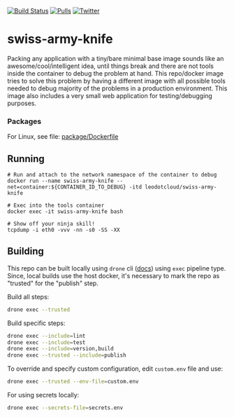 [![Build Status](https://cloud.drone.io/api/badges/leodotcloud/swiss-army-knife/status.svg)](https://cloud.drone.io/leodotcloud/swiss-army-knife)
[![Pulls](https://img.shields.io/docker/pulls/leodotcloud/swiss-army-knife.svg)](https://hub.docker.com/r/leodotcloud/swiss-army-knife)
[![Twitter](https://img.shields.io/twitter/follow/leodotcloud?style=social&logo=twitter)](https://twitter.com/leodotcloud)

swiss-army-knife
========

Packing any application with a tiny/bare minimal base image sounds like an awesome/cool/intelligent idea, until things break and there are not tools inside the container to debug the problem at hand.
This repo/docker image tries to solve this problem by having a different image with all possible tools needed to debug majority of the problems in a production environment.
This image also includes a very small web application for testing/debugging purposes.

### Packages
For Linux, see file: [package/Dockerfile](package/Dockerfile)

## Running

```
# Run and attach to the network namespace of the container to debug
docker run --name swiss-army-knife --net=container:${CONTAINER_ID_TO_DEBUG} -itd leodotcloud/swiss-army-knife

# Exec into the tools container
docker exec -it swiss-army-knife bash

# Show off your ninja skill!
tcpdump -i eth0 -vvv -nn -s0 -SS -XX
```

## Building

This repo can be built locally using `drone` cli ([docs](https://docs.drone.io/)) using `exec` pipeline type. Since, local builds use the host docker, it's necessary to mark the repo as "trusted" for the "publish" step.

Build all steps:
```bash
drone exec --trusted
```

Build specific steps:
```bash
drone exec --include=lint
drone exec --include=test
drone exec --include=version,build
drone exec --trusted --include=publish
```

To override and specify custom configuration, edit `custom.env` file and use:
```bash
drone exec --trusted --env-file=custom.env
```

For using secrets locally:
```bash
drone exec --secrets-file=secrets.env
```

